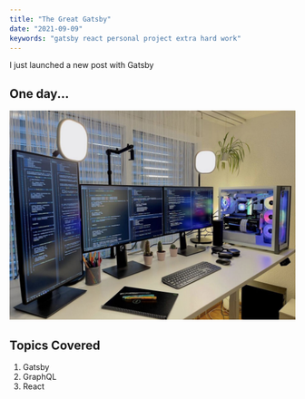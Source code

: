 ```yaml
---
title: "The Great Gatsby"
date: "2021-09-09"
keywords: "gatsby react personal project extra hard work" 
---
```


I just launched a new post with Gatsby

## One day...
![PC ultra setup](./img/pc_setup.jpg)

## Topics Covered

1. Gatsby
2. GraphQL
3. React
